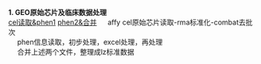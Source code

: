 **1. GEO原始芯片及临床数据处理**<br>
[cel读取&phen1](https://github.com/ArronLZ/flow.R/blob/main/GEO/GEO_cel.rma%26phen.pre.R)
[phen2&合并](https://github.com/ArronLZ/flow.R/blob/main/GEO/GEO_cel.rma%26phen.pre2.R)
&emsp;   affy cel原始芯片读取-rma标准化-combat去批次<br>
&emsp;   phen信息读取，初步处理，excel处理，再处理<br>
&emsp;   合并上述两个文件，整理成lz标准数据<br>
